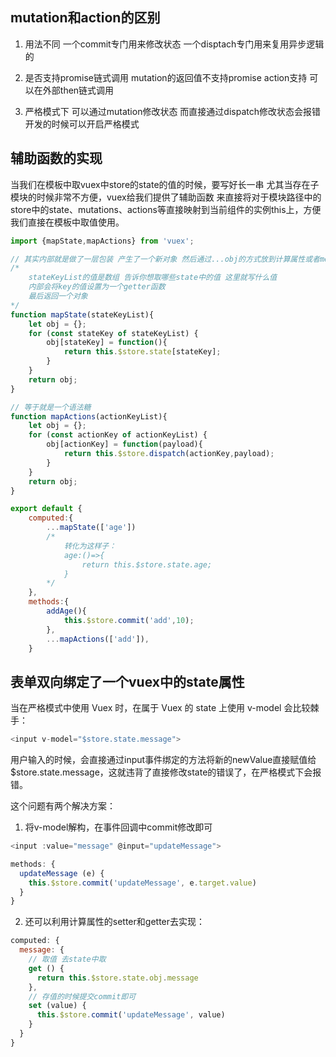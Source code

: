 ## mutation和action的区别
1. 用法不同
一个commit专门用来修改状态 
一个disptach专门用来复用异步逻辑的


2. 是否支持promise链式调用
 mutation的返回值不支持promise
 action支持 可以在外部then链式调用


3. 严格模式下
可以通过mutation修改状态
而直接通过dispatch修改状态会报错
开发的时候可以开启严格模式

## 辅助函数的实现
当我们在模板中取vuex中store的state的值的时候，要写好长一串
尤其当存在子模块的时候非常不方便，vuex给我们提供了辅助函数
来直接将对于模块路径中的store中的state、mutations、actions等直接映射到当前组件的实例this上，方便我们直接在模板中取值使用。

```js
import {mapState,mapActions} from 'vuex';

// 其实内部就是做了一层包装 产生了一个新对象 然后通过...obj的方式放到计算属性或者methods上去 
/* 
    stateKeyList的值是数组 告诉你想取哪些state中的值 这里就写什么值
    内部会将key的值设置为一个getter函数
    最后返回一个对象
*/
function mapState(stateKeyList){
	let obj = {};
	for (const stateKey of stateKeyList) {
		obj[stateKey] = function(){
			return this.$store.state[stateKey];
		}
	}
	return obj;
}

// 等于就是一个语法糖 
function mapActions(actionKeyList){
	let obj = {};
	for (const actionKey of actionKeyList) {
		obj[actionKey] = function(payload){
			return this.$store.dispatch(actionKey,payload);
		}
	}
	return obj;
}

export default {
	computed:{
		...mapState(['age'])
		/* 
			转化为这样子：
			age:()=>{
				return this.$store.state.age;
			}
		*/
	},
	methods:{
		addAge(){
			this.$store.commit('add',10);
		},
		...mapActions(['add']),
	}
```


## 表单双向绑定了一个vuex中的state属性
当在严格模式中使用 Vuex 时，在属于 Vuex 的 state 上使用 v-model 会比较棘手：
```js
<input v-model="$store.state.message">
```
用户输入的时候，会直接通过input事件绑定的方法将新的newValue直接赋值给$store.state.message，这就违背了直接修改state的错误了，在严格模式下会报错。

这个问题有两个解决方案：
1. 将v-model解构，在事件回调中commit修改即可
```js
<input :value="message" @input="updateMessage">

methods: {
  updateMessage (e) {
    this.$store.commit('updateMessage', e.target.value)
  }
}
```

2. 还可以利用计算属性的setter和getter去实现：
```js
computed: {
  message: {
    // 取值 去state中取
    get () {
      return this.$store.state.obj.message
    },
    // 存值的时候提交commit即可
    set (value) {
      this.$store.commit('updateMessage', value)
    }
  }
}

```